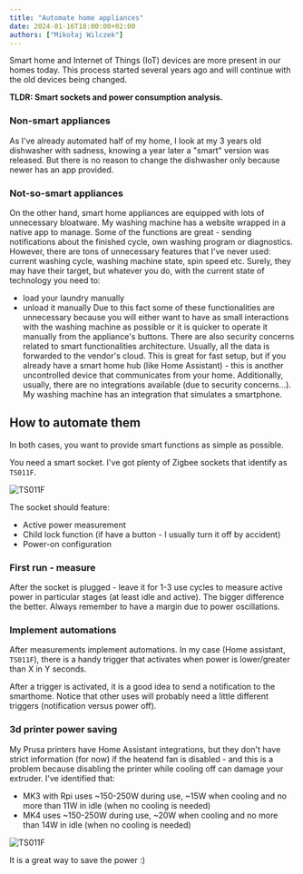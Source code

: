 ```yaml
---
title: "Automate home appliances"
date: 2024-01-16T18:00:00+02:00
authors: ["Mikołaj Wilczek"]
---
```

Smart home and Internet of Things (IoT) devices are more present in our homes today. This process started several years ago and will continue with the old devices being changed.

**TLDR: Smart sockets and power consumption analysis.**

### Non-smart appliances
As I've already automated half of my home, I look at my 3 years old dishwasher with sadness, knowing a year later a "smart" version was released. But there is no reason to change the dishwasher only because newer has an app provided.

### Not-so-smart appliances
On the other hand, smart home appliances are equipped with lots of unnecessary bloatware. My washing machine has a website wrapped in a native app to manage. Some of the functions are great - sending notifications about the finished cycle, own washing program or diagnostics. However, there are tons of unnecessary features that I've never used: current washing cycle, washing machine state, spin speed etc. Surely, they may have their target, but whatever you do, with the current state of technology you need to:
* load your laundry manually
* unload it manually
Due to this fact some of these functionalities are unnecessary because you will either want to have as small interactions with the washing machine as possible or it is quicker to operate it manually from the appliance's buttons.
There are also security concerns related to smart functionalities architecture. Usually, all the data is forwarded to the vendor's cloud. This is great for fast setup, but if you already have a smart home hub (like Home Assistant) - this is another uncontrolled device that communicates from your home.
Additionally, usually, there are no integrations available (due to security concerns...). My washing machine has an integration that simulates a smartphone.

## How to automate them
In both cases, you want to provide smart functions as simple as possible.

You need a smart socket. I've got plenty of Zigbee sockets that identify as `TS011F`. 

![TS011F](/automate_home_appliances/socket_TS011F.jpg)

The socket should feature:
* Active power measurement
* Child lock function (if have a button - I usually turn it off by accident)
* Power-on configuration

### First run - measure
After the socket is plugged - leave it for 1-3 use cycles to measure active power in particular stages (at least idle and active). The bigger difference the better. Always remember to have a margin due to power oscillations.

### Implement automations
After measurements implement automations. In my case (Home assistant, `TS011F`), there is a handy trigger that activates when power is lower/greater than X in Y seconds.

After a trigger is activated, it is a good idea to send a notification to the smarthome. Notice that other uses will probably need a little different triggers (notification versus power off).

### 3d printer power saving
My Prusa printers have Home Assistant integrations, but they don't have strict information (for now) if the heatend fan is disabled - and this is a problem because disabling the printer while cooling off can damage your extruder. I've identified that:
* MK3 with Rpi uses ~150-250W during use, ~15W when cooling and no more than 11W in idle (when no cooling is needed)
* MK4 uses ~150-250W during use, ~20W when cooling and no more than 14W in idle (when no cooling is needed)
  
![TS011F](/automate_home_appliances/mk4_power.png)

It is a great way to save the power :)


